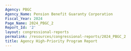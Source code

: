 ```yaml
---
Agency: PBGC
Agency_Name: Pension Benefit Guaranty Corporation
Fiscal_Year: 2024
Page_Name: 2024_PBGC_2
Report_Id: '2'
layout: congressional-reports
permalink: /resources/congressional-reports/2024_PBGC_2
title: Agency High-Priority Program Report
---
```

